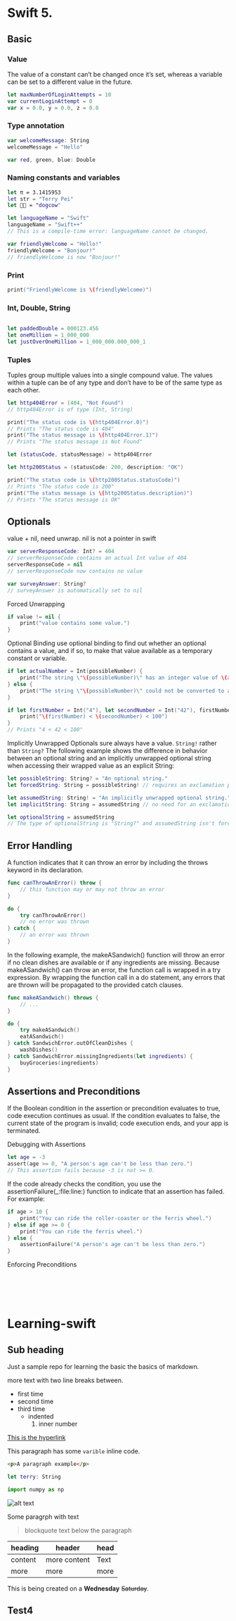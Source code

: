 # Swift 5.

## Basic 

### Value
The value of a constant can’t be changed once it’s set, whereas a variable can be set to a different value in the future.
```swift
let maxNumberOfLoginAttempts = 10
var currentLoginAttempt = 0
var x = 0.0, y = 0.0, z = 0.0
```

### Type annotation


```swift
var welcomeMessage: String
welcomeMessage = "Hello"
```

```swift
var red, green, blue: Double
```

### Naming constants and variables

```swift
let π = 3.1415953
let str = "Terry Pei"
let 🐶🐮 = "dogcow"
```


```swift
let languageName = "Swift"
languageName = "Swift++"
// This is a compile-time error: languageName cannot be changed.

var friendlyWelcome = "Hello!"
friendlyWelcome = "Bonjour!"
// friendlyWelcome is now "Bonjour!"
```

### Print
```swift
print("FriendlyWelcome is \(friendlyWelcome)")
```

### Int, Double, String
```swift

```
```swift
let paddedDouble = 000123.456
let oneMillion = 1_000_000
let justOverOneMillion = 1_000_000.000_000_1
```

### Tuples
Tuples group multiple values into a single compound value. The values within a tuple can be of any type and don’t have to be of the same type as each other.
```swift
let http404Error = (404, "Not Found")
// http404Error is of type (Int, String)

print("The status code is \(http404Error.0)")
// Prints "The status code is 404"
print("The status message is \(http404Error.1)")
// Prints "The status message is Not Found"

let (statusCode, statusMessage) = http404Error
```

```swift
let http200Status = (statusCode: 200, description: "OK")

print("The status code is \(http200Status.statusCode)")
// Prints "The status code is 200"
print("The status message is \(http200Status.description)")
// Prints "The status message is OK"
```
## Optionals
value + nil, need unwrap.
nil is not a pointer in swift
```swift
var serverResponseCode: Int? = 404
// serverResponseCode contains an actual Int value of 404
serverResponseCode = nil
// serverResponseCode now contains no value

var surveyAnswer: String?
// surveyAnswer is automatically set to nil
```
Forced Unwrapping

```swift
if value != nil {
    print("value contains some value.")
}
```
Optional Binding
 use optional binding to find out whether an optional contains a value, and if so, to make that value available as a temporary constant or variable.

```swift
if let actualNumber = Int(possibleNumber) {
    print("The string \"\(possibleNumber)\" has an integer value of \(actualNumber)")
} else {
    print("The string \"\(possibleNumber)\" could not be converted to an integer")
}

if let firstNumber = Int("4"), let secondNumber = Int("42"), firstNumber < secondNumber && secondNumber < 100 {
    print("\(firstNumber) < \(secondNumber) < 100")
}
// Prints "4 < 42 < 100"
```
Implicitly Unwrapped Optionals
    sure always have a value. 
    `String!` rather than `String?`
    The following example shows the difference in behavior between an optional string and an implicitly unwrapped optional string when accessing their wrapped value as an explicit String:

```swift
let possibleString: String? = "An optional string."
let forcedString: String = possibleString! // requires an exclamation point

let assumedString: String! = "An implicitly unwrapped optional string."
let implicitString: String = assumedString // no need for an exclamation point
```

```swift
let optionalString = assumedString
// The type of optionalString is "String?" and assumedString isn't force-unwrapped.
```

## Error Handling
A function indicates that it can throw an error by including the throws keyword in its declaration.
```swift
func canThrowAnError() throw {
    // this function may or may not throw an error
}

do {
    try canThrowAnError()
    // no error was thrown
} catch {
    // an error was thrown
}
```
In the following example, the makeASandwich() function will throw an error if no clean dishes are available or if any ingredients are missing. Because makeASandwich() can throw an error, the function call is wrapped in a try expression. By wrapping the function call in a do statement, any errors that are thrown will be propagated to the provided catch clauses.
```swift
func makeASandwich() throws {
    // ...
}

do {
    try makeASandwich()
    eatASandwich()
} catch SandwichError.outOfCleanDishes {
    washDishes()
} catch SandwichError.missingIngredients(let ingredients) {
    buyGroceries(ingredients)
}
```
## Assertions and Preconditions
If the Boolean condition in the assertion or precondition evaluates to true, code execution continues as usual. If the condition evaluates to false, the current state of the program is invalid; code execution ends, and your app is terminated.

Debugging with Assertions
```swift
let age = -3
assert(age >= 0, "A person's age can't be less than zero.")
// This assertion fails because -3 is not >= 0.
```
If the code already checks the condition, you use the assertionFailure(_:file:line:) function to indicate that an assertion has failed. For example:

```swift
if age > 10 {
    print("You can ride the roller-coaster or the ferris wheel.")
} else if age >= 0 {
    print("You can ride the ferris wheel.")
} else {
    assertionFailure("A person's age can't be less than zero.")
}
```
Enforcing Preconditions
```swift

```
```swift

```
```swift

```
```swift

```
```swift

```

# Learning-swift
## Sub heading
Just a sample repo for learning the basic the basics of markdown.

more text with two line breaks between.

- first time
- second time 
- third time
    - indented  
        1. inner number

[This is the hyperlink](http://www.github.com)

This paragraph has some `varible` inline code.

```html
<p>A paragraph example</p>
```

```swift
let terry: String
```

```python
import numpy as np
```

![alt text](http://picsum.photos/200/200)

Some paragrph with text

> blockquote text below the paragraph

| heading | header | head |
| --- | --- | --- |
| content | more content | Text |
| more | more | more |

This is being created on a **Wednesday** ~~Saturday~~.


## Test4



